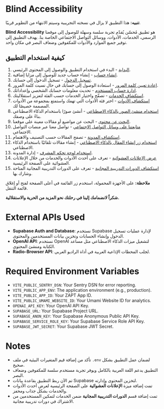 # Blind Accessibility

**تنبيه:** هذا التطبيق لا يزال في نسخته التجريبية وسيتم الانتهاء من التطوير قريبًا.

**Blind Accessibility** هو تطبيق مُحسّن يُقدّم تجربة سلسة وسهلة للوصول إلى موقعنا الرسمي، الخدمات، الأدوات، ووسائل التواصل الاجتماعي الخاصة بنا. يهدف التطبيق إلى توفير جميع الموارد والأدوات للمكفوفين وضعاف البصر في مكان واحد.

## كيفية استخدام التطبيق

1. [البداية](docs/journeys/getting-started.md) - البدء في استخدام التطبيق والوصول إلى المحتوى الرئيسي.
2. [إنشاء حساب](docs/journeys/signup.md) - إنشاء حساب جديد للوصول إلى مزايا إضافية.
3. [تسجيل الدخول](docs/journeys/login.md) - تسجيل الدخول إلى حسابك.
4. [إعادة تعيين كلمة المرور](docs/journeys/reset-password.md) - استعادة الوصول إلى حسابك في حال نسيت كلمة المرور.
5. [إدارة حساب المستخدم](docs/journeys/manage-account.md) - تحديث معلومات حسابك الشخصي وإعداداتك.
6. [استكشاف الخدمات](docs/journeys/explore-services.md) - تصفّح واختيار الخدمات حسب الفئة لتعزيز استقلاليتك.
7. [استكشاف الأدوات](docs/journeys/explore-tools.md) - اختر فئة الأدوات التي تهمك واستمتع بمجموعة من الأدوات المصممة خصيصًا لك.
8. [استخدام منشئ الصور بالذكاء الاصطناعي](docs/journeys/use-ai-image-generator.md) - أنشئ صورًا باستخدام الذكاء الاصطناعي بناءً على وصفك.
9. [البحث عن محتوى](docs/journeys/search-content.md) - البحث عن مواضيع أو مقالات معينة على موقعنا.
10. [متابعتنا على وسائل التواصل الاجتماعي](docs/journeys/follow-social-media.md) - تواصل معنا عبر منصات التواصل الاجتماعي.
11. [استكشاف المدونة](docs/journeys/explore-blog.md) - تصفح المقالات حسب التصنيف والاهتمام.
12. [استخدام زر إنشاء المقال بالذكاء الاصطناعي](docs/journeys/generate-article-using-ai.md) - إنشاء مقالات تلقائيًا باستخدام الذكاء الاصطناعي.
13. [استخدام لوحة تحكم المشرف](docs/journeys/admin-dashboard.md) - إدارة المدونة.
14. [عرض الإعلانات العشوائية](docs/journeys/view-random-advertisements.md) - تعرف على أحدث الأدوات والخدمات من خلال الإعلانات العشوائية على الصفحة الرئيسية.
15. [استكشاف الدورات التدريبية المجانية](docs/journeys/explore-free-training-courses.md) - تعرف على الدورات التدريبية المجانية المتاحة وشارك بها.

**ملاحظة:** على الأجهزة المحمولة، استخدم زر القائمة في أعلى الصفحة لفتح أو إغلاق قائمة التنقل.

**شكراً لانضمامك إلينا في رحلتك نحو المزيد من الحرية والاستقلالية.**

# External APIs Used

- **Supabase Auth and Database**: نستخدم Supabase لإدارة عمليات تسجيل الدخول وإنشاء الحسابات وتخزين بيانات المستخدمين والمحتوى.
- **OpenAI API**: نستخدم OpenAI لتشغيل ميزات الذكاء الاصطناعي مثل مساعد الكتابة ومنشئ المحتوى.
- **Radio-Browser API**: لجلب المحطات الإذاعية العربية في أداة الراديو العربي.

# Required Environment Variables

- `VITE_PUBLIC_SENTRY_DSN`: Your Sentry DSN for error reporting.
- `VITE_PUBLIC_APP_ENV`: The application environment (e.g., production).
- `VITE_PUBLIC_APP_ID`: Your ZAPT App ID.
- `VITE_PUBLIC_UMAMI_WEBSITE_ID`: Your Umami Website ID for analytics.
- `OPENAI_API_KEY`: Your OpenAI API Key.
- `SUPABASE_URL`: Your Supabase Project URL.
- `SUPABASE_ANON_KEY`: Your Supabase Anonymous Public API Key.
- `SUPABASE_SERVICE_ROLE_KEY`: Your Supabase Service Role API Key.
- `SUPABASE_JWT_SECRET`: Your Supabase JWT Secret.

# Notes

- تأكد من إضافة قيم المتغيرات البيئية في ملف `.env` لضمان عمل التطبيق بشكل صحيح.
- التطبيق يدعم اللغة العربية بالكامل ويوفر تجربة مستخدم سلسة للمكفوفين وضعاف البصر.
- تم الآن ربط التطبيق بقاعدة بيانات Supabase لتخزين المحتوى وإدارته.
- تمت إضافة ميزة **الإعلانات العشوائية** على الصفحة الرئيسية لعرض أحدث الأدوات والخدمات بشكل جذاب ومحفز.
- تمت إضافة قسم **الدورات التدريبية المجانية** ضمن الخدمات لتمكين المستخدمين من الاشتراك في دورات تدريبية مجانية.

